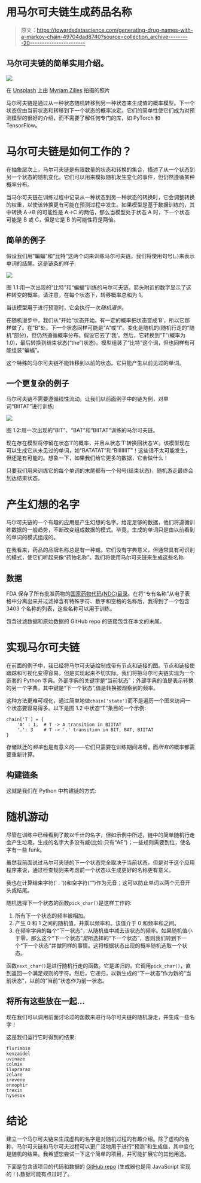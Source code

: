 # 用马尔可夫链生成药品名称

> 原文：<https://towardsdatascience.com/generating-drug-names-with-a-markov-chain-49704dad8740?source=collection_archive---------20----------------------->

## 马尔可夫链的简单实用介绍。

![](img/0b31d150db593723e8748194af2f5685.png)

在 [Unsplash](https://unsplash.com?utm_source=medium&utm_medium=referral) 上由 [Myriam Zilles](https://unsplash.com/@myriamzilles?utm_source=medium&utm_medium=referral) 拍摄的照片

马尔可夫链是通过从一种状态随机转移到另一种状态来生成值的概率模型。下一个状态仅由当前状态和转移到下一个状态的概率决定。它们的简单性使它们成为对预测模型的很好的介绍，而不需要了解任何专门的库，如 PyTorch 和 TensorFlow。

# 马尔可夫链是如何工作的？

在抽象层次上，马尔可夫链是有限数量的状态和转换的集合，描述了从一个状态到另一个状态的随机变化。它们可以用来模拟随机发生变化的事件，但仍然遵循某种概率分布。

当马尔可夫链在训练过程中记录从一种状态到另一种状态的转换时，它会调整转换的权重，以使该转换更有可能在预测过程中发生。如果模型是基于数据训练的，其中转换 A→B 的可能性是 A→C 的两倍，那么当模型处于状态 A 时，下一个状态可能是 B 或 C，但是它是 B 的可能性将是两倍。

## 简单的例子

假设我们用“蝙蝠”和“比特”这两个词来训练马尔可夫链。我们将使用句号(。)来表示单词的结尾。这是链条的样子:

![](img/99391924f8f7d3662ffbf8cc5e9fc608.png)

图 1.1:用一次出现的“比特”和“蝙蝠”训练的马尔可夫链。箭头附近的数字显示了这种转变的概率。请注意，在每个状态下，转移概率总和为 1。

当该模型用于进行预测时，它会执行一次*随机漫步*。

在随机漫步中，我们从“开始”状态开始。有一定的概率把状态变成‘B’，所以它那样做了。在“B”处，下一个状态同样可能是“A”或“I”。变化是随机的(随机行走的“随机”部分)，但仍然遵循概率分布。假设它去了‘我’。然后，它转换到“T”(概率为 1.0)，最后转换到结束状态(“the”)状态)。模型组装了“比特”这个词，但也同样有可能组装“蝙蝠”。

这个特殊的马尔可夫链不能转移到以前的状态。它只能产生以前见过的单词。

## 一个更复杂的例子

马尔可夫链不需要遵循线性流动。让我们以前面例子中的链为例，对单词“BIITAT”进行训练:

![](img/bbf0f9bb2dea3c15c719eb6749f56503.png)

图 1.2:用一次出现的“BIT”、“BAT”和“BIITAT”训练的马尔可夫链。

现在存在模型将停留在状态‘I’的概率，并且从状态‘T’转换回状态‘A’。该模型现在可以生成它从未见过的单词，如“BATATAT”和“BIIIIIIIT”！这些话不太可能发生，但还是有可能的。想象一下，如果我们给它更多的数据，它会做什么！

只要我们用来训练它的每个单词的末尾都有一个句号(结束状态)，随机游走最终会到达结束状态。

# 产生幻想的名字

马尔可夫链的一个有趣的应用是产生幻想的名字。给定足够的数据，他们将遵循训练数据的一般趋势，不断改变组成数据的模式。毕竟，生成的单词只是由以前看到的单词的模式组成的。

在我看来，药品的品牌名称总是有一种臧。它们没有字典意义，但通常具有可识别的模式，使它们听起来像“药物名称”。我们将使用马尔可夫链来生成这些名称

## 数据

FDA 保存了所有批准药物的[国家药物代码(NDC)目录](https://www.fda.gov/drugs/drug-approvals-and-databases/national-drug-code-directory)。在将“专有名称”从电子表格中分离出来并过滤掉含有特殊字符、数字和空格的名称后，我得到了一个包含 3403 个名称的列表，这些名称可以用于训练。

包含过滤数据和原始数据的 GitHub repo 的链接包含在本文的末尾。

# 实现马尔可夫链

在前面的例子中，我已经将马尔可夫链绘制成带有节点和链接的图。节点和链接使跟踪和可视化变得容易，但是实现起来不切实际。我们将把马尔可夫链实现为一个嵌套的 Python 字典。外部字典的关键字是“当前状态”；外部字典的值是表示转换的另一个字典，其中键是“下一个状态”,值是转换被观察到的频率。

这种方法更难可视化，通过简单地做`chain['state']`而不是遍历一个图来访问一个状态要容易得多。以下是图 1.2 中状态“T”条目的一个示例:

```
chain['T'] = {
    'A' : 1,  # T -> A transition in BIITAT
    '.': 3    # T -> '.' transition in BIT, BAT, BIITAT
}
```

存储跃迁的*频率*也是有意义的——它们只需要在训练期间递增，而*所有的*概率都需要重新计算。

## 构建链条

这就是我们在 Python 中构建链的方式:

# 随机游动

尽管在训练中已经看到了数以千计的名字，但如示例中所述，链中的简单随机行走会产生垃圾。生成的名字大多没有臧(比如:只有“AE”)；一些规则需要到位，使名字有一些 funk。

虽然我前面说过马尔可夫链的下一个状态完全取决于当前状态，但是对于这个应用程序来说，通过检查规则来考虑前一个状态以生成更好的名称更有意义。

我也在计算结束字符(' . '))和空字符(“”)作为元音；这可以防止单词以两个元音开头或结尾。

随机选择下一个状态的函数`pick_char()`是这样工作的:

1.  所有下一个状态的频率被相加。
2.  产生 0 和 1 之间的随机值，并乘以频率和。该值介于 0 和频率和之间。
3.  在频率字典的每个“下一状态”，从随机值中减去该状态的频率。如果随机值小于零，那么这个“下一个状态”*是*所选择的“下一个状态”，否则我们转到下一个“下一个状态”并做同样的事情。这将根据状态出现的概率随机选取一个状态。

函数`next_char()`是进行随机行走的函数。它是递归的。它调用`pick_char()`，直到返回一个满足规则的字符。然后，它递归，以新生成的“下一状态”作为新的“当前状态”，以前的“当前”状态作为前一状态。

## 将所有这些放在一起…

现在我们可以调用前面讨论过的函数来进行马尔可夫链的随机游走，并生成一些名字！

这是我们运行它时得到的结果:

```
flurimbin
kenzaidel
uvinaze
colmix
iluprarax
zelare
irevene
enxophir
trexin
hysesox
```

# 结论

建立一个马尔可夫链来生成虚构的名字是对随机过程的有趣介绍。除了虚构的名称，马尔可夫链和马尔可夫过程可以更广泛地用于进行“预测”和生成值，其中变化是随机的结果。我希望您尝试一下这个简单的项目，并可能扩展它的其他用途。

下面是包含该项目的代码和数据的 [GitHub repo](https://github.com/alexkalinins/crazy-pharmacist-generator) (生成器也是用 JavaScript 实现的！).数据可能有点过时了。